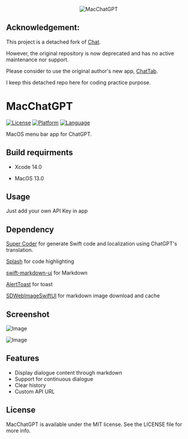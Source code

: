 <p align="center">

  <img src="Assets/logo.png?raw=true" alt="MacChatGPT"/>

</p>


## Acknowledgement:

This project is a detached fork of [Chat](https://github.com/LeaderBoy/Chat).

However, the original repository is now deprecated and has no active maintenance nor support. 

Please consider to use the original author's new app, [ChatTab](https://chattab.app).

I keep this detached repo here for coding practice purpose.


# MacChatGPT

[![License](https://img.shields.io/badge/license-MIT-blue.svg?style=flat)](http://mit-license.org) [![Platform](https://img.shields.io/badge/platform-OSX-lightgrey.svg?style=flat)](https://developer.apple.com/resources/) [![Language](https://img.shields.io/badge/language-swift-orange.svg?style=flat)](https://developer.apple.com/swift)

 MacOS menu bar app for ChatGPT.

## Build requirments

* Xcode 14.0

* MacOS 13.0


## Usage

Just add your own API Key in app

## Dependency

[Super Coder](https://supercoder.lessimore.cn/) for generate Swift code and localization using ChatGPT's translation.

[Splash](https://github.com/JohnSundell/Splash) for code highlighting

[swift-markdown-ui](https://github.com/gonzalezreal/swift-markdown-ui.git) for Markdown

[AlertToast](https://github.com/elai950/AlertToast.git) for toast

[SDWebImageSwiftUI](https://github.com/SDWebImage/SDWebImageSwiftUI) for markdown image download and cache

## Screenshot

![Image](Assets/screenshot-1.png "Image")

![Image](Assets/screenshot-2.png "Image")

## Features

* Display dialogue content through markdown
* Support for continuous dialogue
* Clear history
* Custom API URL 


## License

MacChatGPT is available under the MIT license. See the LICENSE file for more info.
